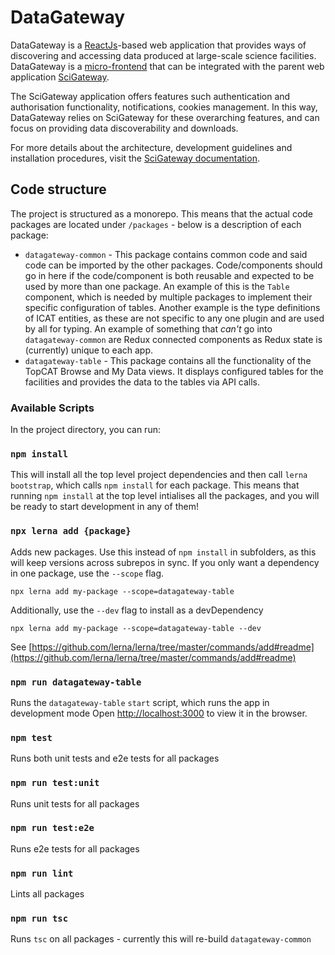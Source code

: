 # DataGateway

DataGateway is a [ReactJs](https://reactjs.org/)-based web application that provides ways of discovering and accessing data produced at large-scale science facilities. DataGateway is 
a [micro-frontend](https://micro-frontends.org/) that can be integrated with the parent web application [SciGateway](https://github.com/ral-facilities/scigateway). 

The SciGateway application offers features such authentication and authorisation functionality, notifications, cookies management. In this way, DataGateway relies on SciGateway for these overarching features, and can focus on providing data discoverability and downloads.

For more details about the architecture, development guidelines and installation procedures, visit the [SciGateway documentation](https://github.com/ral-facilities/scigateway/wiki). 

## Code structure

The project is structured as a monorepo. This means that the actual code packages are located under `/packages` - below is a description of each package:

- `datagateway-common` - This package contains common code and said code can be imported by the other packages. Code/components should go in here if
  the code/component is both reusable and expected to be used by more than one package. An example of this is the `Table` component, which is needed by
  multiple packages to implement their specific configuration of tables. Another example is the type definitions of ICAT entities, as these are not
  specific to any one plugin and are used by all for typing. An example of something that _can't_ go into `datagateway-common` are Redux connected
  components as Redux state is (currently) unique to each app.
- `datagateway-table` - This package contains all the functionality of the TopCAT Browse and My Data views. It displays configured tables for the facilities
  and provides the data to the tables via API calls.

### Available Scripts

In the project directory, you can run:

### `npm install`

This will install all the top level project dependencies and then call `lerna bootstrap`,
which calls `npm install` for each package. This means that running `npm install` at the top
level intialises all the packages, and you will be ready to start development in any of them!

### `npx lerna add {package}`

Adds new packages. Use this instead of `npm install` in subfolders, as this will keep versions across
subrepos in sync. If you only want a dependency in one package, use the `--scope` flag.

```
npx lerna add my-package --scope=datagateway-table
```

Additionally, use the `--dev` flag to install as a devDependency

```
npx lerna add my-package --scope=datagateway-table --dev
```

See [https://github.com/lerna/lerna/tree/master/commands/add#readme](https://github.com/lerna/lerna/tree/master/commands/add#readme)

### `npm run datagateway-table`

Runs the `datagateway-table` `start` script, which runs the app in development mode
Open [http://localhost:3000](http://localhost:3000) to view it in the browser.

### `npm test`

Runs both unit tests and e2e tests for all packages

### `npm run test:unit`

Runs unit tests for all packages

### `npm run test:e2e`

Runs e2e tests for all packages

### `npm run lint`

Lints all packages

### `npm run tsc`

Runs `tsc` on all packages - currently this will re-build `datagateway-common`

